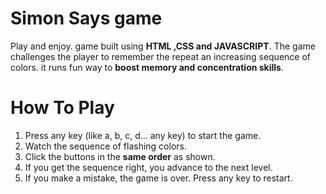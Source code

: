 # Simon Says game
Play and enjoy. game built using **HTML ,CSS and JAVASCRIPT**.
The game challenges the player to remember the repeat an increasing sequence of colors. it runs fun way to **boost memory and concentration skills**.
# How To Play
1. Press any key (like a, b, c, d... any key) to start the game.
2. Watch the sequence of flashing colors.
3. Click the buttons in the **same order** as shown.
4. If you get the sequence right, you advance to the next level.
5. If you make a mistake, the game is over. Press any key to restart.
